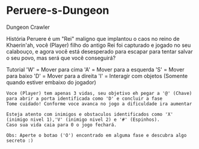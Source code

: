 # Peruere-s-Dungeon
Dungeon Crawler

História
    Peruere é um "Rei" maligno que implantou o caos no reino de Khaerin'ah, você (Player) filho do antigo Rei foi capturado e jogado no seu calabouço, e agora você está desesperado para escapar para tentar salvar o seu povo,     mas será que você conseguirá?

Tutorial
    'W' = Mover para cima
    'A' = Mover para a esquerda
    'S' = Mover para baixo
    'D' = Mover para a direita
    'I' = Interagir com objetos (Somente quando estiver embaixo do jogador)
    
    Voce (Player) tem apenas 3 vidas, seu objetivo eh pegar a '@' (Chave) para abrir a porta identificada como 'D' e concluir a fase
    Tome cuidado! Conforme voce avanca no jogo a dificuldade ira aumentar
    
    Esteja atento com inimigos e obstaculos identificados como 'X' (inimigo nivel 1),'V' (inimigo nivel 2) e '#' (Espinhos).
    Caso sua vida caia para 0 o jogo fechará.
    
    Obs: Aperte o botao ('O') encontrado em alguma fase e descubra algo secreto :)
